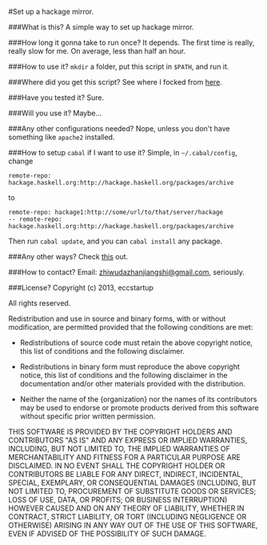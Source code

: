 #Set up a hackage mirror.

###What is this?
A simple way to set up hackage mirror.

###How long it gonna take to run once?
It depends. The first time is really, really slow for me. On average, less than half an hour.

###How to use it?
`mkdir` a folder, put this script in `$PATH`, and run it.

###Where did you get this script?
See where I focked from [here](https://gist.github.com/eccstartup/7889417).

###Have you tested it?
Sure.

###Will you use it?
Maybe...

###Any other configurations needed?
Nope, unless you don't have something like `apache2` installed.

###How to setup `cabal` if I want to use it?
Simple, in `~/.cabal/config`, change
```
remote-repo: hackage.haskell.org:http://hackage.haskell.org/packages/archive
```
to
```
remote-repo: hackage1:http://some/url/to/that/server/hackage
-- remote-repo: hackage.haskell.org:http://hackage.haskell.org/packages/archive
```
Then run `cabal update`, and you can `cabal install` any package.

###Any other ways?
Check [this](https://github.com/eccstartup/qpalzm) out.

###How to contact?
Email: [zhiwudazhanjiangshi@gmail.com](zhiwudazhanjiangshi@gmail.com), seriously.

###License?
Copyright (c) 2013, eccstartup

All rights reserved.

Redistribution and use in source and binary forms, with or without modification,
are permitted provided that the following conditions are met:

* Redistributions of source code must retain the above copyright notice, this
  list of conditions and the following disclaimer.

* Redistributions in binary form must reproduce the above copyright notice, this
  list of conditions and the following disclaimer in the documentation and/or
  other materials provided with the distribution.

* Neither the name of the {organization} nor the names of its
  contributors may be used to endorse or promote products derived from
  this software without specific prior written permission.

THIS SOFTWARE IS PROVIDED BY THE COPYRIGHT HOLDERS AND CONTRIBUTORS "AS IS" AND
ANY EXPRESS OR IMPLIED WARRANTIES, INCLUDING, BUT NOT LIMITED TO, THE IMPLIED
WARRANTIES OF MERCHANTABILITY AND FITNESS FOR A PARTICULAR PURPOSE ARE
DISCLAIMED. IN NO EVENT SHALL THE COPYRIGHT HOLDER OR CONTRIBUTORS BE LIABLE FOR
ANY DIRECT, INDIRECT, INCIDENTAL, SPECIAL, EXEMPLARY, OR CONSEQUENTIAL DAMAGES
(INCLUDING, BUT NOT LIMITED TO, PROCUREMENT OF SUBSTITUTE GOODS OR SERVICES;
LOSS OF USE, DATA, OR PROFITS; OR BUSINESS INTERRUPTION) HOWEVER CAUSED AND ON
ANY THEORY OF LIABILITY, WHETHER IN CONTRACT, STRICT LIABILITY, OR TORT
(INCLUDING NEGLIGENCE OR OTHERWISE) ARISING IN ANY WAY OUT OF THE USE OF THIS
SOFTWARE, EVEN IF ADVISED OF THE POSSIBILITY OF SUCH DAMAGE.
